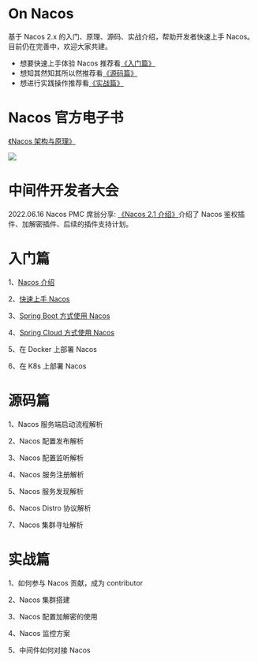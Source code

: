 # On Nacos

基于 Nacos 2.x 的入门、原理、源码、实战介绍，帮助开发者快速上手 Nacos。目前仍在完善中，欢迎大家共建。
- 想要快速上手体验 Nacos 推荐看[《入门篇》](#start)
- 想知其然知其所以然推荐看[《源码篇》](#sourceCode)
- 想进行实践操作推荐看[《实战篇》](#practice)


# Nacos 官方电子书
[《Nacos 架构与原理》](https://developer.aliyun.com/ebook/36?spm=a2c6h.20345107.ebook-index.28.ab5e4e645ldrMy)

![](https://tva1.sinaimg.cn/large/e6c9d24ely1h3imyk0dgsj20mo0e675e.jpg)

# 中间件开发者大会
2022.06.16 Nacos PMC 席翁分享: [《Nacos 2.1 介绍》](https://developer.aliyun.com/live/249208)介绍了 Nacos 鉴权插件、加解密插件、后续的插件支持计划。


# <a id="start">入门篇</a>
1、[Nacos 介绍](docs/Nacos%20介绍.md)

2、[快速上手 Nacos](docs/快速上手%20Nacos.md)

3、[Spring Boot 方式使用 Nacos](docs/Spring%20Boot%20方式使用%20Nacos.md)

4、[Spring Cloud 方式使用 Nacos](docs/Spring%20Cloud%20方式使用%20Nacos.md)

5、在 Docker 上部署 Nacos

6、在 K8s 上部署 Nacos

# <a id="sourceCode">源码篇</a>
1、Nacos 服务端启动流程解析

2、Nacos 配置发布解析

3、Nacos 配置监听解析

4、Nacos 服务注册解析

5、Nacos 服务发现解析

6、Nacos Distro 协议解析

7、Nacos 集群寻址解析

# <a id="practice">实战篇</a>
1、如何参与 Nacos 贡献，成为 contributor

2、Nacos 集群搭建

3、Nacos 配置加解密的使用

4、Nacos 监控方案

5、中间件如何对接 Nacos